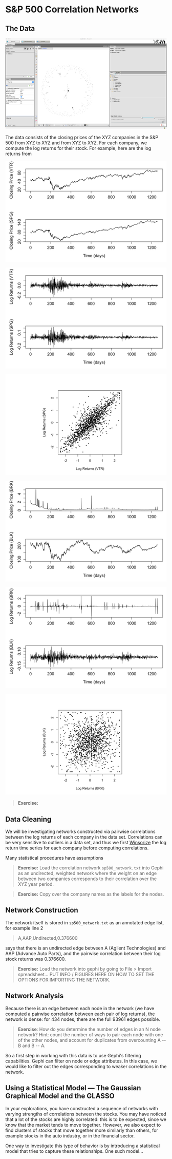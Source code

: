 # S&P 500 Correlation Networks

## The Data

![Demo stock data](https://raw.githubusercontent.com/ddarmon/sfinsc-day1/master/graphics/demo-gephi-workspace.png)

The data consists of the closing prices of the XYZ companies in the S&P 500 from XYZ to XYZ and from XYZ to XYZ. For each company, we compute the log returns for their stock. For example, here are the log returns from 

<p align="center">
<img src="https://raw.githubusercontent.com/ddarmon/sfinsc-day1/master/graphics/stocks-raw-max-corr.png">
</p>

<p align="center">
<img src="https://raw.githubusercontent.com/ddarmon/sfinsc-day1/master/graphics/stocks-logreturn-max-corr.png">
</p>

<p align="center">
<img src="https://raw.githubusercontent.com/ddarmon/sfinsc-day1/master/graphics/stocks-corrplot-max-corr.png">
</p>

<p align="center">
<img src="https://raw.githubusercontent.com/ddarmon/sfinsc-day1/master/graphics/stocks-raw-min-corr.png">
</p>

<p align="center">
<img src="https://raw.githubusercontent.com/ddarmon/sfinsc-day1/master/graphics/stocks-logreturn-min-corr.png">
</p>

<p align="center">
<img src="https://raw.githubusercontent.com/ddarmon/sfinsc-day1/master/graphics/stocks-corrplot-min-corr.png">
</p>

> **Exercise:**

## Data Cleaning

We will be investigating networks constructed via pairwise correlations between the log returns of each company in the data set. Correlations can be very sensitive to outliers in a data set, and thus we first [Winsorize](https://en.wikipedia.org/wiki/Winsorizing) the log return time series for each company before computing correlations.

Many statistical procedures have assumptions 

> **Exercise:** Load the correlation network ``sp500_network.txt`` into Gephi as an undirected, weighted network where the weight on an edge between two companies corresponds to their correlation over the XYZ year period.

> **Exercise:** Copy over the company names as the labels for the nodes.

## Network Construction

The network itself is stored in ``sp500_network.txt`` as an annotated edge list, for example line 2

> A,AAP,Undirected,0.376600

says that there is an undirected edge between A (Agilent Technologies)  and AAP (Advance Auto Parts), and the pairwise correlation between their log stock returns was 0.376600.

> **Exercise:** Load the network into gephi by going to File > Import spreadsheet... PUT INFO / FIGURES HERE ON HOW TO SET THE OPTIONS FOR IMPORTING THE NETWORK.

## Network Analysis

Because there is an edge between each node in the network (we have computed a pairwise correlation between each pair of log returns), the network is dense: for 434 nodes, there are the full 93961 edges possible.

> **Exercise**: How do you determine the number of edges in an N node network? Hint: count the number of ways to pair each node with one of the other nodes, and account for duplicates from overcounting A -- B and B -- A.

So a first step in working with this data is to use Gephi's filtering capabilities. Gephi can filter on node or edge attributes. In this case, we would like to filter out the edges corresponding to weaker correlations in the network.

## Using a Statistical Model &mdash; The Gaussian Graphical Model and the GLASSO

In your explorations, you have constructed a sequence of networks with varying strengths of correlations between the stocks. You may have noticed that a lot of the stocks are highly correlated: this is to be expected, since we know that the market tends to move together. However, we also expect to find clusters of stocks that move together more similarly than others, for example stocks in the auto industry, or in the financial sector.

One way to investigate this type of behavior is by introducing a statistical model that tries to capture these relationships. One such model...